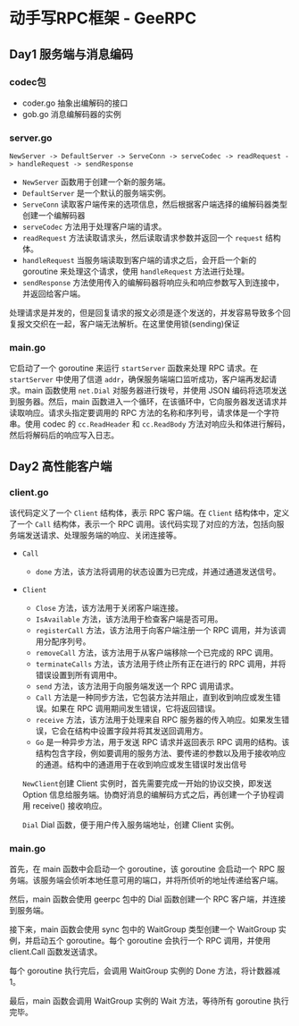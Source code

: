 # 动手写RPC框架 - GeeRPC

## Day1 服务端与消息编码

### codec包

- coder.go  抽象出编解码的接口
- gob.go 消息编解码器的实例

### server.go

```
NewServer -> DefaultServer -> ServeConn -> serveCodec -> readRequest -> handleRequest -> sendResponse
```

- `NewServer` 函数用于创建一个新的服务端。
- `DefaultServer` 是一个默认的服务端实例。
- `ServeConn` 读取客户端传来的选项信息，然后根据客户端选择的编解码器类型创建一个编解码器
- `serveCodec` 方法用于处理客户端的请求。
- `readRequest` 方法读取请求头，然后读取请求参数并返回一个 `request` 结构体。
- `handleRequest` 当服务端读取到客户端的请求之后，会开启一个新的 goroutine 来处理这个请求，使用 `handleRequest` 方法进行处理。
- `sendResponse` 方法使用传入的编解码器将响应头和响应参数写入到连接中，并返回给客户端。

处理请求是并发的，但是回复请求的报文必须是逐个发送的，并发容易导致多个回复报文交织在一起，客户端无法解析。在这里使用锁(sending)保证

### main.go

它启动了一个 goroutine 来运行 `startServer` 函数来处理 RPC 请求。在 `startServer` 中使用了信道 `addr`，确保服务端端口监听成功，客户端再发起请求。main 函数使用 `net.Dial` 对服务器进行拨号，并使用 JSON 编码将选项发送到服务器。然后，main 函数进入一个循环，在该循环中，它向服务器发送请求并读取响应。请求头指定要调用的 RPC 方法的名称和序列号，请求体是一个字符串。使用 codec 的 `cc.ReadHeader` 和 `cc.ReadBody` 方法对响应头和体进行解码，然后将解码后的响应写入日志。

## Day2 高性能客户端

### client.go

该代码定义了一个 `Client` 结构体，表示 RPC 客户端。在 `Client` 结构体中，定义了一个 `Call` 结构体，表示一个 RPC 调用。该代码实现了对应的方法，包括向服务端发送请求、处理服务端的响应、关闭连接等。

- `Call`

    -  `done` 方法，该方法将调用的状态设置为已完成，并通过通道发送信号。

- `Client`

    -  `Close` 方法，该方法用于关闭客户端连接。
    -  `IsAvailable` 方法，该方法用于检查客户端是否可用。
    -  `registerCall` 方法，该方法用于向客户端注册一个 RPC 调用，并为该调用分配序列号。
    -  `removeCall` 方法，该方法用于从客户端移除一个已完成的 RPC 调用。
    -  `terminateCalls` 方法，该方法用于终止所有正在进行的 RPC 调用，并将错误设置到所有调用中。
    -  `send` 方法，该方法用于向服务端发送一个 RPC 调用请求。
    -  `Call` 方法是一种同步方法，它包装方法并阻止，直到收到响应或发生错误。如果在 RPC 调用期间发生错误，它将返回错误。
    -  `receive` 方法，该方法用于处理来自 RPC 服务器的传入响应。如果发生错误，它会在结构中设置字段并将其发送回调用方。
    - `Go` 是一种异步方法，用于发送 RPC 请求并返回表示 RPC 调用的结构。该结构包含字段，例如要调用的服务方法、要传递的参数以及用于接收响应的通道。结构中的通道用于在收到响应或发生错误时发出信号

  `NewClient`创建 Client 实例时，首先需要完成一开始的协议交换，即发送 Option 信息给服务端。协商好消息的编解码方式之后，再创建一个子协程调用 receive() 接收响应。

  `Dial`  Dial 函数，便于用户传入服务端地址，创建 Client 实例。

### main.go

首先，在 main 函数中会启动一个 goroutine，该 goroutine 会启动一个 RPC 服务端。该服务端会侦听本地任意可用的端口，并将所侦听的地址传递给客户端。

然后，main 函数会使用 geerpc 包中的 Dial 函数创建一个 RPC 客户端，并连接到服务端。

接下来，main 函数会使用 sync 包中的 WaitGroup 类型创建一个 WaitGroup 实例，并启动五个 goroutine。每个 goroutine 会执行一个 RPC 调用，并使用 client.Call 函数发送请求。

每个 goroutine 执行完后，会调用 WaitGroup 实例的 Done 方法，将计数器减 1。

最后，main 函数会调用 WaitGroup 实例的 Wait 方法，等待所有 goroutine 执行完毕。